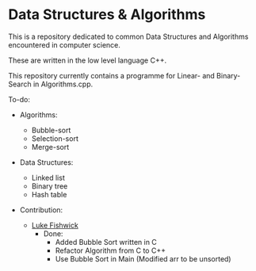 # Data Structures & Algorithms

This is a repository dedicated to common Data Structures and Algorithms encountered in computer science.

These are written in the low level language C++.

This repository currently contains a programme for Linear- and Binary-Search in Algorithms.cpp.

To-do:
- Algorithms:
    - Bubble-sort
    - Selection-sort
    - Merge-sort
- Data Structures:
    - Linked list
    - Binary tree
    - Hash table


- Contribution:
    - [Luke Fishwick](https://github.com/LucasFishwicas)
        - Done:
            - Added Bubble Sort written in C
            - Refactor Algorithm from C to C++ 
            - Use Bubble Sort in Main (Modified arr to be unsorted)
